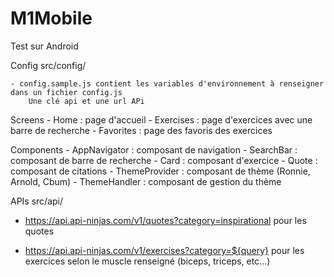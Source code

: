 # M1Mobile

Test sur Android

Config
    src/config/

    - config.sample.js contient les variables d'environnement à renseigner dans un fichier config.js
        Une clé api et une url APi


Screens
    - Home : page d'accueil
    - Exercises : page d'exercices avec une barre de recherche
    - Favorites : page des favoris des exercices

Components
    - AppNavigator : composant de navigation
    - SearchBar : composant de barre de recherche
    - Card : composant d'exercice
    - Quote : composant de citations
    - ThemeProvider : composant de thème (Ronnie, Arnold, Cbum)
    - ThemeHandler : composant de gestion du thème

APIs
    src/api/

- https://api.api-ninjas.com/v1/quotes?category=inspirational
    pour les quotes 

- https://api.api-ninjas.com/v1/exercises?category=${query}
    pour les exercices selon le muscle renseigné (biceps, triceps, etc...)